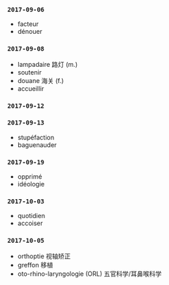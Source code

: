 ### `2017-09-06`
- facteur
- dénouer

### `2017-09-08`
- lampadaire 路灯 (m.)
- soutenir
- douane 海关 (f.)
- accueillir

### `2017-09-12`

### `2017-09-13`
- stupéfaction
- baguenauder

### `2017-09-19`
- opprimé
- idéologie

### `2017-10-03`
- quotidien
- accoiser

### `2017-10-05`
- orthoptie 视轴矫正
- greffon 移植
- oto-rhino-laryngologie (ORL) 五官科学/耳鼻喉科学
